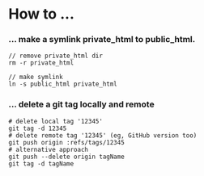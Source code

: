 # How to ...

### ... make a symlink private_html to public_html.
```console
// remove private_html dir
rm -r private_html

// make symlink
ln -s public_html private_html
```

### ... delete a git tag locally and remote
```console
# delete local tag '12345'
git tag -d 12345
# delete remote tag '12345' (eg, GitHub version too)
git push origin :refs/tags/12345
# alternative approach
git push --delete origin tagName
git tag -d tagName
```
